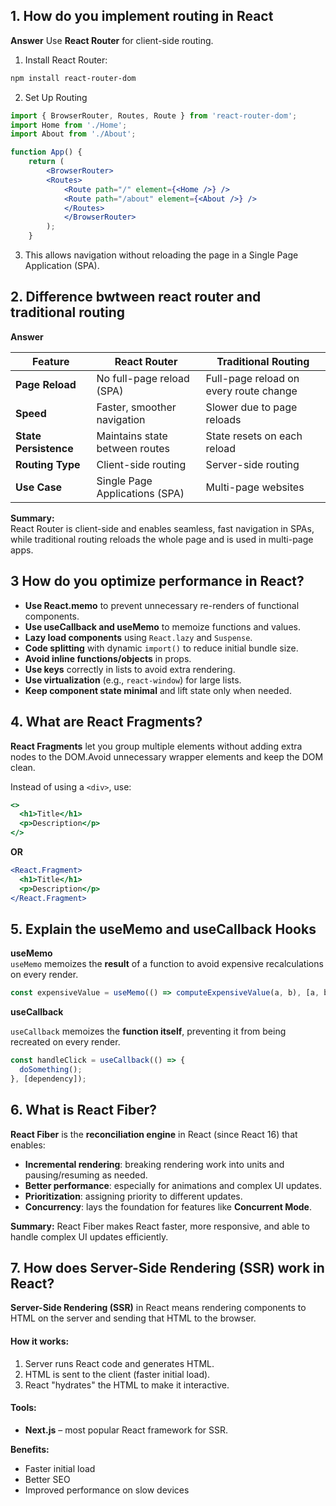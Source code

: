 ## 1. How do you implement routing in React
**Answer**
Use **React Router** for client-side routing.
1. Install React Router:
```bash
npm install react-router-dom
```
2. Set Up Routing
```jsx
import { BrowserRouter, Routes, Route } from 'react-router-dom';
import Home from './Home';
import About from './About';

function App() {
    return (
        <BrowserRouter>
        <Routes>
            <Route path="/" element={<Home />} />
            <Route path="/about" element={<About />} />
            </Routes>
            </BrowserRouter>
        );
    }
```
3. This allows navigation without reloading the page in a Single Page Application (SPA).




## 2. Difference bwtween react router and traditional routing

**Answer**

| Feature              | React Router                             | Traditional Routing                      |
|----------------------|-------------------------------------------|------------------------------------------|
| **Page Reload**      | No full-page reload (SPA)                | Full-page reload on every route change   |
| **Speed**            | Faster, smoother navigation              | Slower due to page reloads               |
| **State Persistence**| Maintains state between routes           | State resets on each reload              |
| **Routing Type**     | Client-side routing                      | Server-side routing                      |
| **Use Case**         | Single Page Applications (SPA)           | Multi-page websites                      |

**Summary:**  
React Router is client-side and enables seamless, fast navigation in SPAs, while traditional routing reloads the whole page and is used in multi-page apps.

## 3  How do you optimize performance in React?

- **Use React.memo** to prevent unnecessary re-renders of functional components.
- **Use useCallback and useMemo** to memoize functions and values.
- **Lazy load components** using `React.lazy` and `Suspense`.
- **Code splitting** with dynamic `import()` to reduce initial bundle size.
- **Avoid inline functions/objects** in props.
- **Use keys** correctly in lists to avoid extra rendering.
- **Use virtualization** (e.g., `react-window`) for large lists.
- **Keep component state minimal** and lift state only when needed.

## 4. What are React Fragments?

**React Fragments** let you group multiple elements without adding extra nodes to the DOM.Avoid unnecessary wrapper elements and keep the DOM clean.

Instead of using a `<div>`, use:

```jsx
<>
  <h1>Title</h1>
  <p>Description</p>
</>
```
**OR**
```jsx
<React.Fragment>
  <h1>Title</h1>
  <p>Description</p>
</React.Fragment>
```

## 5. Explain the useMemo and useCallback Hooks

 **useMemo**   
`useMemo` memoizes the **result** of a function to avoid expensive recalculations on every render.

```jsx
const expensiveValue = useMemo(() => computeExpensiveValue(a, b), [a, b]);
```
 **useCallback**

`useCallback` memoizes the **function itself**, preventing it from being recreated on every render.
```jsx
const handleClick = useCallback(() => {
  doSomething();
}, [dependency]);
```

## 6. What is React Fiber?

**React Fiber** is the **reconciliation engine** in React (since React 16) that enables:

- **Incremental rendering**: breaking rendering work into units and pausing/resuming as needed.
- **Better performance**: especially for animations and complex UI updates.
- **Prioritization**: assigning priority to different updates.
- **Concurrency**: lays the foundation for features like **Concurrent Mode**.

**Summary:** React Fiber makes React faster, more responsive, and able to handle complex UI updates efficiently.

## 7. How does Server-Side Rendering (SSR) work in React?

**Server-Side Rendering (SSR)** in React means rendering components to HTML on the server and sending that HTML to the browser.

#### How it works:
1. Server runs React code and generates HTML.
2. HTML is sent to the client (faster initial load).
3. React "hydrates" the HTML to make it interactive.

#### Tools:
- **Next.js** – most popular React framework for SSR.

**Benefits:**  
- Faster initial load  
- Better SEO  
- Improved performance on slow devices